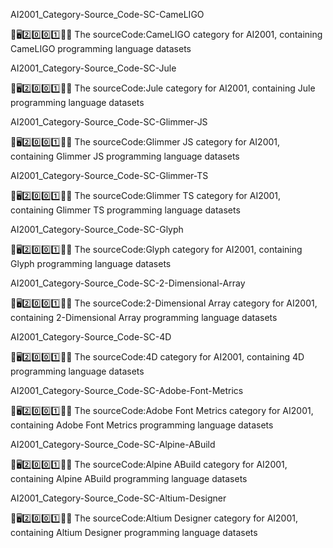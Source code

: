 
AI2001_Category-Source_Code-SC-CameLIGO

🧠️🖥️2️⃣️0️⃣️0️⃣️1️⃣️💾️📜️ The sourceCode:CameLIGO category for AI2001, containing CameLIGO programming language datasets

AI2001_Category-Source_Code-SC-Jule

🧠️🖥️2️⃣️0️⃣️0️⃣️1️⃣️💾️📜️ The sourceCode:Jule category for AI2001, containing Jule programming language datasets

AI2001_Category-Source_Code-SC-Glimmer-JS

🧠️🖥️2️⃣️0️⃣️0️⃣️1️⃣️💾️📜️ The sourceCode:Glimmer JS category for AI2001, containing Glimmer JS programming language datasets

AI2001_Category-Source_Code-SC-Glimmer-TS

🧠️🖥️2️⃣️0️⃣️0️⃣️1️⃣️💾️📜️ The sourceCode:Glimmer TS category for AI2001, containing Glimmer TS programming language datasets

AI2001_Category-Source_Code-SC-Glyph

🧠️🖥️2️⃣️0️⃣️0️⃣️1️⃣️💾️📜️ The sourceCode:Glyph category for AI2001, containing Glyph programming language datasets

AI2001_Category-Source_Code-SC-2-Dimensional-Array

🧠️🖥️2️⃣️0️⃣️0️⃣️1️⃣️💾️📜️ The sourceCode:2-Dimensional Array category for AI2001, containing 2-Dimensional Array programming language datasets

AI2001_Category-Source_Code-SC-4D

🧠️🖥️2️⃣️0️⃣️0️⃣️1️⃣️💾️📜️ The sourceCode:4D category for AI2001, containing 4D programming language datasets

AI2001_Category-Source_Code-SC-Adobe-Font-Metrics

🧠️🖥️2️⃣️0️⃣️0️⃣️1️⃣️💾️📜️ The sourceCode:Adobe Font Metrics category for AI2001, containing Adobe Font Metrics programming language datasets

AI2001_Category-Source_Code-SC-Alpine-ABuild

🧠️🖥️2️⃣️0️⃣️0️⃣️1️⃣️💾️📜️ The sourceCode:Alpine ABuild category for AI2001, containing Alpine ABuild programming language datasets

AI2001_Category-Source_Code-SC-Altium-Designer

🧠️🖥️2️⃣️0️⃣️0️⃣️1️⃣️💾️📜️ The sourceCode:Altium Designer category for AI2001, containing Altium Designer programming language datasets

